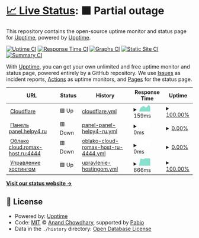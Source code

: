 # [📈 Live Status](https://demo.upptime.js.org): <!--live status--> **🟧 Partial outage**

This repository contains the open-source uptime monitor and status page for [Upptime](https://upptime.js.org), powered by [Upptime](https://github.com/upptime/upptime).

[![Uptime CI](https://github.com/HELPY4/upptime/workflows/Uptime%20CI/badge.svg)](https://github.com/HELPY4/upptime/actions?query=workflow%3A%22Uptime+CI%22)
[![Response Time CI](https://github.com/HELPY4/upptime/workflows/Response%20Time%20CI/badge.svg)](https://github.com/HELPY4/upptime/actions?query=workflow%3A%22Response+Time+CI%22)
[![Graphs CI](https://github.com/HELPY4/upptime/workflows/Graphs%20CI/badge.svg)](https://github.com/HELPY4/upptime/actions?query=workflow%3A%22Graphs+CI%22)
[![Static Site CI](https://github.com/HELPY4/upptime/workflows/Static%20Site%20CI/badge.svg)](https://github.com/HELPY4/upptime/actions?query=workflow%3A%22Static+Site+CI%22)
[![Summary CI](https://github.com/HELPY4/upptime/workflows/Summary%20CI/badge.svg)](https://github.com/HELPY4/upptime/actions?query=workflow%3A%22Summary+CI%22)

With [Upptime](https://upptime.js.org), you can get your own unlimited and free uptime monitor and status page, powered entirely by a GitHub repository. We use [Issues](https://github.com/upptime/upptime/issues) as incident reports, [Actions](https://github.com/HELPY4/upptime/actions) as uptime monitors, and [Pages](https://demo.upptime.js.org) for the status page.

<!--start: status pages-->
<!-- This summary is generated by Upptime (https://github.com/upptime/upptime) -->
<!-- Do not edit this manually, your changes will be overwritten -->
<!-- prettier-ignore -->
| URL | Status | History | Response Time | Uptime |
| --- | ------ | ------- | ------------- | ------ |
| <img alt="" src="https://icons.duckduckgo.com/ip3/cloudflare.com.ico" height="13"> [Cloudflare](https://cloudflare.com) | 🟩 Up | [cloudflare.yml](https://github.com/HELPY4/upptime/commits/HEAD/history/cloudflare.yml) | <details><summary><img alt="Response time graph" src="./graphs/cloudflare/response-time-week.png" height="20"> 159ms</summary><br><a href="https://status.romax-host.ru/history/cloudflare"><img alt="Response time 207" src="https://img.shields.io/endpoint?url=https%3A%2F%2Fraw.githubusercontent.com%2FHELPY4%2Fupptime%2FHEAD%2Fapi%2Fcloudflare%2Fresponse-time.json"></a><br><a href="https://status.romax-host.ru/history/cloudflare"><img alt="24-hour response time 156" src="https://img.shields.io/endpoint?url=https%3A%2F%2Fraw.githubusercontent.com%2FHELPY4%2Fupptime%2FHEAD%2Fapi%2Fcloudflare%2Fresponse-time-day.json"></a><br><a href="https://status.romax-host.ru/history/cloudflare"><img alt="7-day response time 159" src="https://img.shields.io/endpoint?url=https%3A%2F%2Fraw.githubusercontent.com%2FHELPY4%2Fupptime%2FHEAD%2Fapi%2Fcloudflare%2Fresponse-time-week.json"></a><br><a href="https://status.romax-host.ru/history/cloudflare"><img alt="30-day response time 186" src="https://img.shields.io/endpoint?url=https%3A%2F%2Fraw.githubusercontent.com%2FHELPY4%2Fupptime%2FHEAD%2Fapi%2Fcloudflare%2Fresponse-time-month.json"></a><br><a href="https://status.romax-host.ru/history/cloudflare"><img alt="1-year response time 207" src="https://img.shields.io/endpoint?url=https%3A%2F%2Fraw.githubusercontent.com%2FHELPY4%2Fupptime%2FHEAD%2Fapi%2Fcloudflare%2Fresponse-time-year.json"></a></details> | <details><summary><a href="https://status.romax-host.ru/history/cloudflare">100.00%</a></summary><a href="https://status.romax-host.ru/history/cloudflare"><img alt="All-time uptime 100.00%" src="https://img.shields.io/endpoint?url=https%3A%2F%2Fraw.githubusercontent.com%2FHELPY4%2Fupptime%2FHEAD%2Fapi%2Fcloudflare%2Fuptime.json"></a><br><a href="https://status.romax-host.ru/history/cloudflare"><img alt="24-hour uptime 100.00%" src="https://img.shields.io/endpoint?url=https%3A%2F%2Fraw.githubusercontent.com%2FHELPY4%2Fupptime%2FHEAD%2Fapi%2Fcloudflare%2Fuptime-day.json"></a><br><a href="https://status.romax-host.ru/history/cloudflare"><img alt="7-day uptime 100.00%" src="https://img.shields.io/endpoint?url=https%3A%2F%2Fraw.githubusercontent.com%2FHELPY4%2Fupptime%2FHEAD%2Fapi%2Fcloudflare%2Fuptime-week.json"></a><br><a href="https://status.romax-host.ru/history/cloudflare"><img alt="30-day uptime 100.00%" src="https://img.shields.io/endpoint?url=https%3A%2F%2Fraw.githubusercontent.com%2FHELPY4%2Fupptime%2FHEAD%2Fapi%2Fcloudflare%2Fuptime-month.json"></a><br><a href="https://status.romax-host.ru/history/cloudflare"><img alt="1-year uptime 100.00%" src="https://img.shields.io/endpoint?url=https%3A%2F%2Fraw.githubusercontent.com%2FHELPY4%2Fupptime%2FHEAD%2Fapi%2Fcloudflare%2Fuptime-year.json"></a></details>
| <img alt="" src="https://icons.duckduckgo.com/ip3/panel.helpy4.ru.ico" height="13"> [Панель panel.helpy4.ru](https://panel.helpy4.ru) | 🟥 Down | [panel-panel-helpy4-ru.yml](https://github.com/HELPY4/upptime/commits/HEAD/history/panel-panel-helpy4-ru.yml) | <details><summary><img alt="Response time graph" src="./graphs/panel-panel-helpy4-ru/response-time-week.png" height="20"> 0ms</summary><br><a href="https://status.romax-host.ru/history/panel-panel-helpy4-ru"><img alt="Response time 1074" src="https://img.shields.io/endpoint?url=https%3A%2F%2Fraw.githubusercontent.com%2FHELPY4%2Fupptime%2FHEAD%2Fapi%2Fpanel-panel-helpy4-ru%2Fresponse-time.json"></a><br><a href="https://status.romax-host.ru/history/panel-panel-helpy4-ru"><img alt="24-hour response time 0" src="https://img.shields.io/endpoint?url=https%3A%2F%2Fraw.githubusercontent.com%2FHELPY4%2Fupptime%2FHEAD%2Fapi%2Fpanel-panel-helpy4-ru%2Fresponse-time-day.json"></a><br><a href="https://status.romax-host.ru/history/panel-panel-helpy4-ru"><img alt="7-day response time 0" src="https://img.shields.io/endpoint?url=https%3A%2F%2Fraw.githubusercontent.com%2FHELPY4%2Fupptime%2FHEAD%2Fapi%2Fpanel-panel-helpy4-ru%2Fresponse-time-week.json"></a><br><a href="https://status.romax-host.ru/history/panel-panel-helpy4-ru"><img alt="30-day response time 0" src="https://img.shields.io/endpoint?url=https%3A%2F%2Fraw.githubusercontent.com%2FHELPY4%2Fupptime%2FHEAD%2Fapi%2Fpanel-panel-helpy4-ru%2Fresponse-time-month.json"></a><br><a href="https://status.romax-host.ru/history/panel-panel-helpy4-ru"><img alt="1-year response time 1074" src="https://img.shields.io/endpoint?url=https%3A%2F%2Fraw.githubusercontent.com%2FHELPY4%2Fupptime%2FHEAD%2Fapi%2Fpanel-panel-helpy4-ru%2Fresponse-time-year.json"></a></details> | <details><summary><a href="https://status.romax-host.ru/history/panel-panel-helpy4-ru">0.00%</a></summary><a href="https://status.romax-host.ru/history/panel-panel-helpy4-ru"><img alt="All-time uptime 57.99%" src="https://img.shields.io/endpoint?url=https%3A%2F%2Fraw.githubusercontent.com%2FHELPY4%2Fupptime%2FHEAD%2Fapi%2Fpanel-panel-helpy4-ru%2Fuptime.json"></a><br><a href="https://status.romax-host.ru/history/panel-panel-helpy4-ru"><img alt="24-hour uptime 0.00%" src="https://img.shields.io/endpoint?url=https%3A%2F%2Fraw.githubusercontent.com%2FHELPY4%2Fupptime%2FHEAD%2Fapi%2Fpanel-panel-helpy4-ru%2Fuptime-day.json"></a><br><a href="https://status.romax-host.ru/history/panel-panel-helpy4-ru"><img alt="7-day uptime 0.00%" src="https://img.shields.io/endpoint?url=https%3A%2F%2Fraw.githubusercontent.com%2FHELPY4%2Fupptime%2FHEAD%2Fapi%2Fpanel-panel-helpy4-ru%2Fuptime-week.json"></a><br><a href="https://status.romax-host.ru/history/panel-panel-helpy4-ru"><img alt="30-day uptime 0.00%" src="https://img.shields.io/endpoint?url=https%3A%2F%2Fraw.githubusercontent.com%2FHELPY4%2Fupptime%2FHEAD%2Fapi%2Fpanel-panel-helpy4-ru%2Fuptime-month.json"></a><br><a href="https://status.romax-host.ru/history/panel-panel-helpy4-ru"><img alt="1-year uptime 57.99%" src="https://img.shields.io/endpoint?url=https%3A%2F%2Fraw.githubusercontent.com%2FHELPY4%2Fupptime%2FHEAD%2Fapi%2Fpanel-panel-helpy4-ru%2Fuptime-year.json"></a></details>
| <img alt="" src="https://icons.duckduckgo.com/ip3/null.ico" height="13"> [Облако cloud.romax-host.ru:4444](cloud.romax-host.ru) | 🟥 Down | [oblako-cloud-romax-host-ru-4444.yml](https://github.com/HELPY4/upptime/commits/HEAD/history/oblako-cloud-romax-host-ru-4444.yml) | <details><summary><img alt="Response time graph" src="./graphs/oblako-cloud-romax-host-ru-4444/response-time-week.png" height="20"> 0ms</summary><br><a href="https://status.romax-host.ru/history/oblako-cloud-romax-host-ru-4444"><img alt="Response time 692" src="https://img.shields.io/endpoint?url=https%3A%2F%2Fraw.githubusercontent.com%2FHELPY4%2Fupptime%2FHEAD%2Fapi%2Foblako-cloud-romax-host-ru-4444%2Fresponse-time.json"></a><br><a href="https://status.romax-host.ru/history/oblako-cloud-romax-host-ru-4444"><img alt="24-hour response time 0" src="https://img.shields.io/endpoint?url=https%3A%2F%2Fraw.githubusercontent.com%2FHELPY4%2Fupptime%2FHEAD%2Fapi%2Foblako-cloud-romax-host-ru-4444%2Fresponse-time-day.json"></a><br><a href="https://status.romax-host.ru/history/oblako-cloud-romax-host-ru-4444"><img alt="7-day response time 0" src="https://img.shields.io/endpoint?url=https%3A%2F%2Fraw.githubusercontent.com%2FHELPY4%2Fupptime%2FHEAD%2Fapi%2Foblako-cloud-romax-host-ru-4444%2Fresponse-time-week.json"></a><br><a href="https://status.romax-host.ru/history/oblako-cloud-romax-host-ru-4444"><img alt="30-day response time 570" src="https://img.shields.io/endpoint?url=https%3A%2F%2Fraw.githubusercontent.com%2FHELPY4%2Fupptime%2FHEAD%2Fapi%2Foblako-cloud-romax-host-ru-4444%2Fresponse-time-month.json"></a><br><a href="https://status.romax-host.ru/history/oblako-cloud-romax-host-ru-4444"><img alt="1-year response time 692" src="https://img.shields.io/endpoint?url=https%3A%2F%2Fraw.githubusercontent.com%2FHELPY4%2Fupptime%2FHEAD%2Fapi%2Foblako-cloud-romax-host-ru-4444%2Fresponse-time-year.json"></a></details> | <details><summary><a href="https://status.romax-host.ru/history/oblako-cloud-romax-host-ru-4444">0.00%</a></summary><a href="https://status.romax-host.ru/history/oblako-cloud-romax-host-ru-4444"><img alt="All-time uptime 58.01%" src="https://img.shields.io/endpoint?url=https%3A%2F%2Fraw.githubusercontent.com%2FHELPY4%2Fupptime%2FHEAD%2Fapi%2Foblako-cloud-romax-host-ru-4444%2Fuptime.json"></a><br><a href="https://status.romax-host.ru/history/oblako-cloud-romax-host-ru-4444"><img alt="24-hour uptime 0.00%" src="https://img.shields.io/endpoint?url=https%3A%2F%2Fraw.githubusercontent.com%2FHELPY4%2Fupptime%2FHEAD%2Fapi%2Foblako-cloud-romax-host-ru-4444%2Fuptime-day.json"></a><br><a href="https://status.romax-host.ru/history/oblako-cloud-romax-host-ru-4444"><img alt="7-day uptime 0.00%" src="https://img.shields.io/endpoint?url=https%3A%2F%2Fraw.githubusercontent.com%2FHELPY4%2Fupptime%2FHEAD%2Fapi%2Foblako-cloud-romax-host-ru-4444%2Fuptime-week.json"></a><br><a href="https://status.romax-host.ru/history/oblako-cloud-romax-host-ru-4444"><img alt="30-day uptime 0.00%" src="https://img.shields.io/endpoint?url=https%3A%2F%2Fraw.githubusercontent.com%2FHELPY4%2Fupptime%2FHEAD%2Fapi%2Foblako-cloud-romax-host-ru-4444%2Fuptime-month.json"></a><br><a href="https://status.romax-host.ru/history/oblako-cloud-romax-host-ru-4444"><img alt="1-year uptime 58.01%" src="https://img.shields.io/endpoint?url=https%3A%2F%2Fraw.githubusercontent.com%2FHELPY4%2Fupptime%2FHEAD%2Fapi%2Foblako-cloud-romax-host-ru-4444%2Fuptime-year.json"></a></details>
| <img alt="" src="https://icons.duckduckgo.com/ip3/pve.helpy4.ru.ico" height="13"> [Управление хостингом](https://pve.helpy4.ru) | 🟩 Up | [upravlenie-hostingom.yml](https://github.com/HELPY4/upptime/commits/HEAD/history/upravlenie-hostingom.yml) | <details><summary><img alt="Response time graph" src="./graphs/upravlenie-hostingom/response-time-week.png" height="20"> 666ms</summary><br><a href="https://status.romax-host.ru/history/upravlenie-hostingom"><img alt="Response time 775" src="https://img.shields.io/endpoint?url=https%3A%2F%2Fraw.githubusercontent.com%2FHELPY4%2Fupptime%2FHEAD%2Fapi%2Fupravlenie-hostingom%2Fresponse-time.json"></a><br><a href="https://status.romax-host.ru/history/upravlenie-hostingom"><img alt="24-hour response time 652" src="https://img.shields.io/endpoint?url=https%3A%2F%2Fraw.githubusercontent.com%2FHELPY4%2Fupptime%2FHEAD%2Fapi%2Fupravlenie-hostingom%2Fresponse-time-day.json"></a><br><a href="https://status.romax-host.ru/history/upravlenie-hostingom"><img alt="7-day response time 666" src="https://img.shields.io/endpoint?url=https%3A%2F%2Fraw.githubusercontent.com%2FHELPY4%2Fupptime%2FHEAD%2Fapi%2Fupravlenie-hostingom%2Fresponse-time-week.json"></a><br><a href="https://status.romax-host.ru/history/upravlenie-hostingom"><img alt="30-day response time 722" src="https://img.shields.io/endpoint?url=https%3A%2F%2Fraw.githubusercontent.com%2FHELPY4%2Fupptime%2FHEAD%2Fapi%2Fupravlenie-hostingom%2Fresponse-time-month.json"></a><br><a href="https://status.romax-host.ru/history/upravlenie-hostingom"><img alt="1-year response time 775" src="https://img.shields.io/endpoint?url=https%3A%2F%2Fraw.githubusercontent.com%2FHELPY4%2Fupptime%2FHEAD%2Fapi%2Fupravlenie-hostingom%2Fresponse-time-year.json"></a></details> | <details><summary><a href="https://status.romax-host.ru/history/upravlenie-hostingom">100.00%</a></summary><a href="https://status.romax-host.ru/history/upravlenie-hostingom"><img alt="All-time uptime 99.55%" src="https://img.shields.io/endpoint?url=https%3A%2F%2Fraw.githubusercontent.com%2FHELPY4%2Fupptime%2FHEAD%2Fapi%2Fupravlenie-hostingom%2Fuptime.json"></a><br><a href="https://status.romax-host.ru/history/upravlenie-hostingom"><img alt="24-hour uptime 100.00%" src="https://img.shields.io/endpoint?url=https%3A%2F%2Fraw.githubusercontent.com%2FHELPY4%2Fupptime%2FHEAD%2Fapi%2Fupravlenie-hostingom%2Fuptime-day.json"></a><br><a href="https://status.romax-host.ru/history/upravlenie-hostingom"><img alt="7-day uptime 100.00%" src="https://img.shields.io/endpoint?url=https%3A%2F%2Fraw.githubusercontent.com%2FHELPY4%2Fupptime%2FHEAD%2Fapi%2Fupravlenie-hostingom%2Fuptime-week.json"></a><br><a href="https://status.romax-host.ru/history/upravlenie-hostingom"><img alt="30-day uptime 99.82%" src="https://img.shields.io/endpoint?url=https%3A%2F%2Fraw.githubusercontent.com%2FHELPY4%2Fupptime%2FHEAD%2Fapi%2Fupravlenie-hostingom%2Fuptime-month.json"></a><br><a href="https://status.romax-host.ru/history/upravlenie-hostingom"><img alt="1-year uptime 99.55%" src="https://img.shields.io/endpoint?url=https%3A%2F%2Fraw.githubusercontent.com%2FHELPY4%2Fupptime%2FHEAD%2Fapi%2Fupravlenie-hostingom%2Fuptime-year.json"></a></details>

<!--end: status pages-->

[**Visit our status website →**](https://demo.upptime.js.org)

## 📄 License

- Powered by: [Upptime](https://github.com/upptime/upptime)
- Code: [MIT](./LICENSE) © [Anand Chowdhary](https://anandchowdhary.com), supported by [Pabio](https://pabio.com)
- Data in the `./history` directory: [Open Database License](https://opendatacommons.org/licenses/odbl/1-0/)
